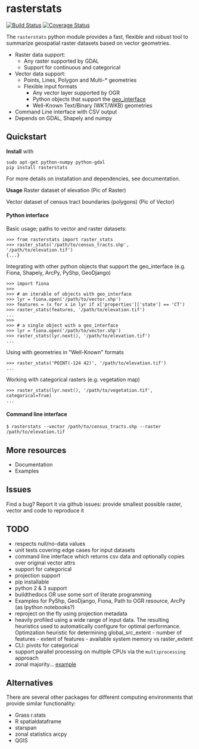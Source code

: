 # rasterstats

[![Build Status](https://api.travis-ci.org/perrygeo/python-raster-stats.png)](https://api.travis-ci.org/perrygeo/python-raster-stats) [![Coverage Status](https://coveralls.io/repos/perrygeo/python-raster-stats/badge.png)](https://coveralls.io/r/perrygeo/python-raster-stats)

The `rasterstats` python module provides a fast, flexible and robust tool to summarize geospatial raster
datasets based on vector geometries.  

* Raster data support: 
  * Any raster supported by GDAL
  * Support for continuous and categorical
* Vector data support:
  * Points, Lines, Polygon and Multi-* geometries
  * Flexible input formats
      * Any vector layer supported by OGR
      * Python objects that support the [geo_interface](https://gist.github.com/sgillies/2217756)
      * Well-Known Text/Binary (WKT/WKB) geometries
* Command Line interface with CSV output
* Depends on GDAL, Shapely and numpy

## Quickstart

**Install** with
```
sudo apt-get python-numpy python-gdal
pip install rasterstats
```
For more details on installation and dependencies, see documentation.

**Usage**
Raster dataset of elevation
(Pic of Raster)

Vector dataset of census tract boundaries (polygons)
(Pic of Vector)

#### Python interface

Basic usage; paths to vector and raster datasets:
```
>>> from rasterstats import raster_stats
>>> raster_stats('/path/to/census_tracts.shp', '/path/to/elevation.tif')
{...}
```

Integrating with other python objects that support the geo_interface (e.g. Fiona, Shapely, ArcPy, PyShp, GeoDjango)
```
>>> import fiona
>>>
>>> # an iterable of objects with geo_interface
>>> lyr = fiona.open('/path/to/vector.shp')
>>> features = (x for x in lyr if x['properties']['state'] == 'CT')
>>> raster_stats(features, '/path/to/elevation.tif')
...
>>> 
>>> # a single object with a geo_interface
>>> lyr = fiona.open('/path/to/vector.shp')
>>> raster_stats(lyr.next(), '/path/to/elevation.tif')
...
```

Using with geometries in "Well-Known" formats
```
>>> raster_stats('POINT(-124 42)', '/path/to/elevation.tif')
...
```

Working with categorical rasters (e.g. vegetation map)
```
>>> raster_stats(lyr.next(), '/path/to/vegetation.tif', categorical=True)
...
```

#### Command line interface
```
$ rasterstats --vector /path/to/census_tracts.shp --raster /path/to/elevation.tif
```


## More resources
 * Documentation
 * Examples


## Issues
Find a bug? Report it via github issues: provide smallest possible raster, vector and code to reproduce it

## TODO 
* respects null/no-data values
* unit tests covering edge cases for input datasets
* command line interface which returns csv data and optionally copies over original vector attrs
* support for categorical
* projection support
* pip installable
* python 2 & 3 support
* buildthedocs OR use some sort of literate programming
* Examples for PyShp, GeoDjango, Fiona, Path to OGR resource, ArcPy (as Ipython notebooks?)
* reproject on the fly using projection metadata
* heavily profiled using a wide range of input data. The resulting heuristics used to automatically configure for optimal performance. Optimzation heuristic for determining global_src_extent - number of features - extent of features - available system memory vs raster_extent
* CLI: pivots for categorical
* support parallel processing on multiple CPUs via the `multiprocessing` approach
* zonal majority... [example](http://stackoverflow.com/questions/6252280/find-the-most-frequent-number-in-a-numpy-vector)

## Alternatives
There are several other packages for different computing environments that provide similar functionality:

* Grass r.stats 
* R spatialdataframe
* starspan
* zonal statistics arcpy
* QGIS
